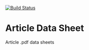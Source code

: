 [![Build Status](https://travis-ci.org/Einrichtungshaus-Ostermann/OstArticleDataSheet.svg?branch=master)](https://travis-ci.org/Einrichtungshaus-Ostermann/OstArticleDataSheet)
# Article Data Sheet
Article .pdf data sheets